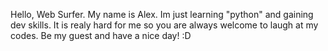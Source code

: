 Hello, Web Surfer. 
My name is Alex. 
Im just learning "python" and gaining dev skills. 
It is realy hard for me 
so you are always welcome to laugh at my codes. 
Be my guest and have a nice day! 
:D
